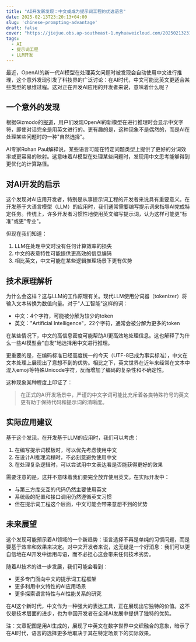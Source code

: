 ```yaml
---
title: "AI开发新发现：中文或成为提示词工程的优选语言"
date: 2025-02-13T23:20:13+04:00
slug: 'chinese-prompting-advantage'
draft: false
cover: "https://jiejue.obs.ap-southeast-1.myhuaweicloud.com/20250213231817670.webp"
tags:
  - AI
  - 提示词工程
  - LLM开发
---
```


最近，OpenAI的新一代AI模型在处理英文问题时被发现会自动使用中文进行推理，这个意外发现引发了科技界的广泛讨论：在AI时代，中文可能比英文更适合某些类型的思维过程。这对正在开发AI应用的开发者来说，意味着什么呢？

<!--more-->

## 一个意外的发现

根据Gizmodo的[报道](https://gizmodo.com/why-does-chatgpts-algorithm-think-in-chinese-2000550311)，用户们发现OpenAI的新模型在进行推理时会显示中文字符，即使对话完全是用英文进行的。更有趣的是，这种现象不是偶然的，而是AI在处理某些问题时的一种"自然选择"。

AI专家Rohan Paul解释说，某些语言可能在特定问题类型上提供了更好的分词效率或更容易的映射。这意味着AI模型在处理某些问题时，发现用中文思考能够得到更优化的计算路径。

## 对AI开发的启示

这个发现对AI应用开发者，特别是从事提示词工程的开发者来说具有重要意义。在开发基于大语言模型（LLM）的应用时，我们通常需要编写提示词来指导AI完成特定任务。传统上，许多开发者习惯性地使用英文编写提示词，认为这样可能更"标准"或更"专业"。

但现在我们知道：

1. LLM在处理中文时没有任何计算效率的损失
2. 中文的表意特性可能提供更高效的信息编码
3. 相比英文，中文可能在某些逻辑推理场景下更有优势

## 技术原理解析

为什么会这样？这与LLM的工作原理有关。现代LLM使用分词器（tokenizer）将输入文本转换为数值向量。对于"人工智能"这样的词：
- 中文：4个字符，可能被分解为较少的token
- 英文："Artificial Intelligence"，22个字符，通常会被分解为更多的token

在某些情况下，中文的高信息密度可能帮助AI更高效地处理信息。这也解释了为什么一些AI模型会"自发"地选择用中文进行推理。

更重要的是，在编码标准已经高度统一的今天（UTF-8已成为事实标准），中文在文本处理上展现出了意想不到的优势。相比之下，英文世界在近年来经常在文本中混入emoji等特殊Unicode字符，反而增加了编码的复杂性和不确定性。

这种现象某种程度上印证了：

> 在正式的AI开发场景中，严谨的中文字词可能比充斥着各类特殊符号的英文更有助于保持代码和提示词的清晰度。

## 实际应用建议

基于这个发现，在开发基于LLM的应用时，我们可以考虑：

1. 在编写提示词模板时，可以优先考虑使用中文
2. 在设计AI推理流程时，不必刻意避免使用中文
3. 在处理复杂逻辑时，可以尝试用中文表达看是否能获得更好的效果

需要注意的是，这并不意味着我们要完全放弃使用英文。在实际开发中：
- 与第三方库交互的代码仍然主要使用英文
- 系统级的配置和接口调用仍然遵循英文习惯
- 但在提示词工程这个层面，中文可能会带来意想不到的优势

## 未来展望

这个发现可能预示着AI领域的一个新趋势：语言选择不再是单纯的习惯问题，而是要基于效率和效果来决定。对中文开发者来说，这无疑是一个好消息：我们可以更自信地在AI开发中运用母语，而不必担心这会带来任何技术劣势。

随着AI技术的进一步发展，我们可能会看到：
- 更多专门面向中文的提示词工程框架
- 更多利用中文特性的AI应用场景
- 更多探索语言特性与AI性能关系的研究

在AI这个新时代，中文作为一种强大的表达工具，正在展现出它独特的价值。这不仅是技术层面的进步，也为中国开发者在全球AI发展中提供了独特的优势。

注：文章配图是用AI生成的，展现了中英文在数字世界中交织融合的意象，暗示了在AI时代，语言的选择更多地取决于其在特定场景下的实际效果。

